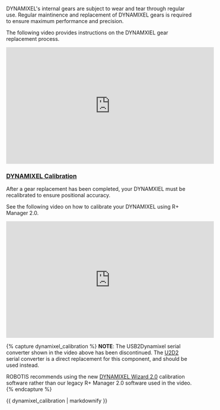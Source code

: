 DYNAMIXEL's internal gears are subject to wear and tear through regular use. Regular maintinence and replacement of DYNAMIXEL gears is required to ensure maximum performance and precision.

The following video provides instructions on the DYNAMXIEL gear replacement process.

<iframe width="560" height="315" src="https://www.youtube.com/embed/wKxcZNMrrCQ" frameborder="0" allow="autoplay; encrypted-media" allowfullscreen></iframe>

### [DYNAMIXEL Calibration](#dynamixel-calibration)

After a gear replacement has been completed, your DYNAMXIEL must be recalibrated to ensure positional accuracy.

See the following video on how to calibrate your DYNAMIXEL using R+ Manager 2.0.

<iframe width="560" height="315" src="https://www.youtube.com/embed/uK--PBy88Mo" frameborder="0" allow="accelerometer; autoplay; clipboard-write; encrypted-media; gyroscope; picture-in-picture" allowfullscreen></iframe>

{% capture dynamixel_calibration %}
**NOTE**: 
The USB2Dynamixel serial converter shown in the video above has been discontinued. The [U2D2](https://emanual.robotis.com/docs/en/parts/interface/u2d2/) serial converter is a direct replacement for this component, and should be used instead.

ROBOTIS recommends using the new [DYNAMIXEL Wizard 2.0](https://emanual.robotis.com/docs/en/software/dynamixel/dynamixel_wizard2/#calibration) calibration software rather than our legacy R+ Manager 2.0 software used in the video.
{% endcapture %}

<div class="notice">{{ dynamixel_calibration | markdownify }}</div>
